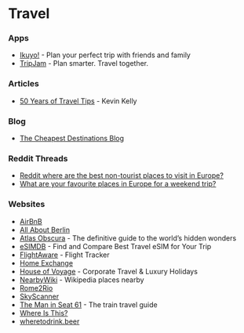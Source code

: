 # Travel

### Apps

* [Ikuyo!](https://ikuyo.kenrick95.org/landing) - Plan your perfect trip with friends and family
* [TripJam](https://tripjam.app/) - Plan smarter. Travel together.

### Articles

* [50 Years of Travel Tips](https://kk.org/thetechnium/50-years-of-travel-tips/) - Kevin Kelly

### Blog

* [The Cheapest Destinations Blog](https://www.cheapestdestinationsblog.com/)

### Reddit Threads

* [Reddit where are the best non-tourist places to visit in Europe?](https://www.reddit.com/r/AskReddit/comments/65184x/reddit_where_are_the_best_nontourist_places_to/)
* [What are your favourite places in Europe for a weekend trip?](https://www.reddit.com/r/AskUK/comments/191x9b3/what_are_your_favourite_places_in_europe_for_a/)

### Websites

* [AirBnB](https://www.airbnb.it/)
* [All About Berlin](https://allaboutberlin.com/)
* [Atlas Obscura](https://www.atlasobscura.com/) - The definitive guide to the world’s hidden wonders
* [eSIMDB](https://esimdb.com/) - Find and Compare Best Travel eSIM for Your Trip
* [FlightAware](https://www.flightaware.com/) - Flight Tracker
* [Home Exchange](https://www.homeexchange.com/)
* [House of Voyage](https://houseofvoyage.co.uk/) - Corporate Travel & Luxury Holidays
* [NearbyWiki](https://en.nearbywiki.org/map) - Wikipedia places nearby
* [Rome2Rio](https://www.rome2rio.com/)
* [SkyScanner](https://www.skyscanner.it/)
* [The Man in Seat 61](https://www.seat61.com/) - The train travel guide
* [Where Is This?](https://www.where-is-this.com/)
* [wheretodrink.beer](https://wheretodrink.beer/)
